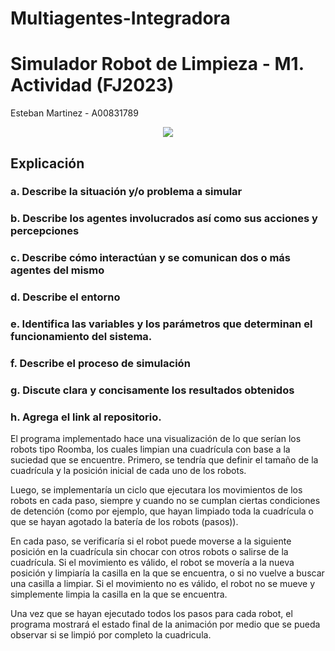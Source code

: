 # Multiagentes-Integradora

# **Simulador Robot de Limpieza - M1. Actividad (FJ2023)**

Esteban Martinez - A00831789

<center>
<img src=https://topesdegama.com/app/uploads-topesdegama.com/2022/02/robot-aspiradora-roomba.jpg?x=480&y=375&quality=40 />
</center>

## **Explicación**


### **a. Describe la situación y/o problema a simular**
### **b. Describe los agentes involucrados así como sus acciones y percepciones**
### **c. Describe cómo interactúan y se comunican dos o más agentes del mismo** 
### **d. Describe el entorno**
### **e. Identifica  las  variables  y  los  parámetros  que  determinan  el  funcionamiento  del sistema.**
### **f. Describe el proceso de simulación**
### **g. Discute clara y concisamente los resultados obtenidos**
### **h. Agrega el link al repositorio.**


El programa implementado hace una visualización de lo que serían los robots tipo Roomba, los cuales limpian una cuadrícula con base a la suciedad que se encuentre. Primero, se tendría que definir el tamaño de la cuadrícula y la posición inicial de cada uno de los robots.

Luego, se implementaría un ciclo que ejecutara los movimientos de los robots en cada paso, siempre y cuando no se cumplan ciertas condiciones de detención (como por ejemplo, que hayan limpiado toda la cuadrícula o que se hayan agotado la batería de los robots (pasos)).

En cada paso, se verificaría si el robot puede moverse a la siguiente posición en la cuadrícula sin chocar con otros robots o salirse de la cuadrícula. Si el movimiento es válido, el robot se movería a la nueva posición y limpiaría la casilla en la que se encuentra, o si no vuelve a buscar una casilla a limpiar. Si el movimiento no es válido, el robot no se mueve y simplemente limpia la casilla en la que se encuentra.

Una vez que se hayan ejecutado todos los pasos para cada robot, el programa mostrará el estado final de la animación por medio que se pueda observar si se limpió por completo la cuadricula.
